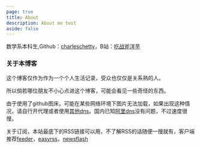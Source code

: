 ```yaml
---
page: true
title: About
description: About me test
aside: false
---
```

数学系本科生,Github：[charleschetty](https://github.com/charleschetty)，B站：[吃战斧洋芋](https://space.bilibili.com/1169086549)

### 关于本博客

这个博客仅作为作为一个个人生活记录，受众也仅仅是关系熟的人。

所以倘若哪位朋友不小心点进这个博客，可能会看见一些奇怪的东西。

由于使用了github图床，可能在某些网络环境下图片无法加载，如果出现这种情况，请自行开代理或者使用[其他dns](https://en.wikipedia.org/wiki/Public_recursive_name_server#List_of_public_DNS_service_operators)。国内已知[阿里dns](https://alidns.com/)没有问题，不过速度很慢。

关于订阅，本站最底下的RSS链接可以用，不了解RSS的话随便一搜就有，客户端推荐[feeder](https://gitlab.com/spacecowboy/Feeder)，[easyrss](https://github.com/arguablykomodo/easy-rss)，[newsflash](https://gitlab.com/news-flash/news_flash_gtk)

